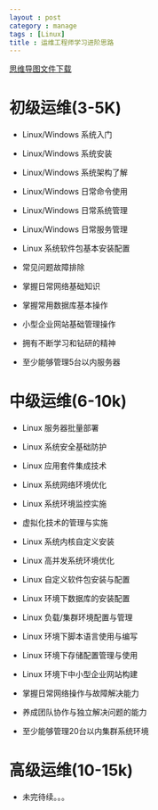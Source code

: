 ---
layout : post
category : manage
tags : [Linux]
title : 运维工程师学习进阶思路
---

[思维导图文件下载](#)

# 初级运维(3-5K)

- Linux/Windows 系统入门

- Linux/Windows 系统安装

- Linux/Windows 系统架构了解

- Linux/Windows 日常命令使用

- Linux/Windows 日常系统管理

- Linux/Windows 日常服务管理

- Linux 系统软件包基本安装配置

- 常见问题故障排除

- 掌握日常网络基础知识

- 掌握常用数据库基本操作

- 小型企业网站基础管理操作

- 拥有不断学习和钻研的精神

- 至少能够管理5台以内服务器

# 中级运维(6-10k)

- Linux 服务器批量部署

- Linux 系统安全基础防护

- Linux 应用套件集成技术

- Linux 系统网络环境优化

- Linux 系统环境监控实施

- 虚拟化技术的管理与实施

- Linux 系统内核自定义安装

- Linux 高并发系统环境优化

- Linux 自定义软件包安装与配置

- Linux 环境下数据库的安装配置

- Linux 负载/集群环境配置与管理

- Linux 环境下脚本语言使用与编写

- Linux 环境下存储配置管理与使用

- Linux 环境下中小型企业网站构建

- 掌握日常网络操作与故障解决能力

- 养成团队协作与独立解决问题的能力

- 至少能够管理20台以内集群系统环境

# 高级运维(10-15k)

- 未完待续。。。
